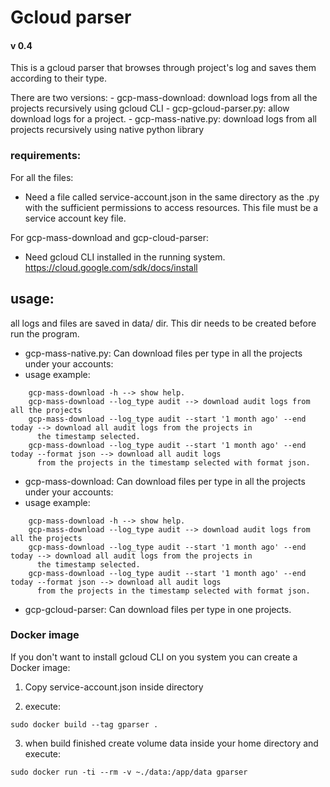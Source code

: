 # Gcloud parser
#### v 0.4 

This is a gcloud parser that browses through project's log and saves them according to their type.

There are two versions:
    - gcp-mass-download: download logs from all the projects recursively using gcloud CLI
    - gcp-gcloud-parser.py: allow download logs for a project.
    - gcp-mass-native.py: download logs from all projects recursively using native python library

### requirements:

For all the files:
- Need a file called service-account.json in the same directory as the .py with the sufficient permissions to access
resources. This file must be a service account key file.

For gcp-mass-download and gcp-cloud-parser:
- Need gcloud CLI installed in the running system. https://cloud.google.com/sdk/docs/install


## usage:
all logs and files are saved in data/ dir. This dir needs to be created before run the program.

- gcp-mass-native.py:
    Can download files per type in all the projects under your accounts:
- usage example:
~~~
    gcp-mass-download -h --> show help.
    gcp-mass-download --log_type audit --> download audit logs from all the projects
    gcp-mass-download --log_type audit --start '1 month ago' --end today --> download all audit logs from the projects in
      the timestamp selected.
    gcp-mass-download --log_type audit --start '1 month ago' --end today --format json --> download all audit logs
      from the projects in the timestamp selected with format json.
~~~ 

- gcp-mass-download:
    Can download files per type in all the projects under your accounts:
- usage example:
~~~
    gcp-mass-download -h --> show help.
    gcp-mass-download --log_type audit --> download audit logs from all the projects
    gcp-mass-download --log_type audit --start '1 month ago' --end today --> download all audit logs from the projects in
      the timestamp selected.
    gcp-mass-download --log_type audit --start '1 month ago' --end today --format json --> download all audit logs
      from the projects in the timestamp selected with format json.      
~~~
- gcp-gcloud-parser:
    Can download files per type in one projects.

### Docker image 

If you don't want to install gcloud CLI on you system you can create a Docker image:

1. Copy service-account.json inside directory

2. execute:
~~~
sudo docker build --tag gparser .

~~~

3. when build finished create volume data inside your home directory and execute:

~~~
sudo docker run -ti --rm -v ~./data:/app/data gparser
~~~



